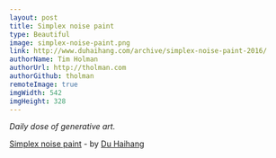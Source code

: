 ```yaml
---
layout: post
title: Simplex noise paint
type: Beautiful
image: simplex-noise-paint.png
link: http://www.duhaihang.com/archive/simplex-noise-paint-2016/
authorName: Tim Holman
authorUrl: http://tholman.com
authorGithub: tholman
remoteImage: true
imgWidth: 542
imgHeight: 328
---
```


_Daily dose of generative art._

[Simplex noise paint](http://www.duhaihang.com/archive/simplex-noise-paint-2016/) - by [Du Haihang](http://www.duhaihang.com/)
